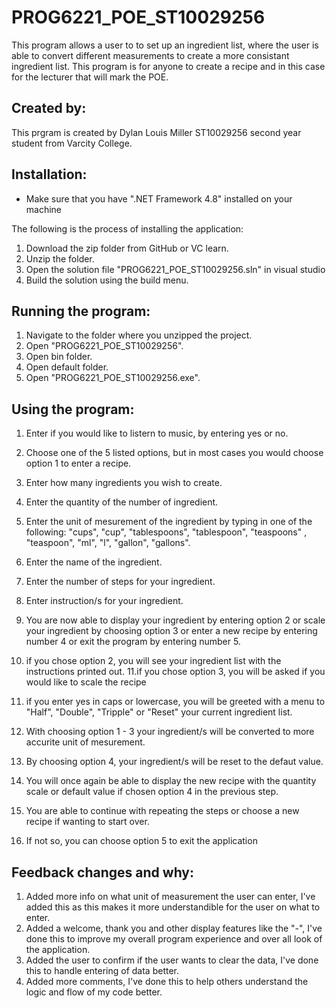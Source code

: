 # PROG6221_POE_ST10029256

This program allows a user to to set up an ingredient list, where the user is able to convert different
measurements to create a more consistant ingredient list. This program is for anyone to create a recipe
and in this case for the lecturer that will mark the POE.

## Created by:

This prgram is created by Dylan Louis Miller ST10029256 second year student from Varcity College.

## Installation:

* Make sure that you have ".NET Framework 4.8" installed on your machine

The following is the process of installing the application:

1. Download the zip folder from GitHub or VC learn.
2. Unzip the folder.
3. Open the solution file "PROG6221_POE_ST10029256.sln" in  visual studio
4. Build the solution using the build menu.

## Running the program:

1. Navigate to the folder where you unzipped the project.
2. Open "PROG6221_POE_ST10029256".
3. Open bin folder.
5. Open default folder.
6. Open "PROG6221_POE_ST10029256.exe".

## Using the program:

1. Enter if you would like to listern to music, by entering yes or no.
2. Choose one of the 5 listed options, but in most cases you would choose option 1 to enter a recipe.
3. Enter how many ingredients you wish to create.
4. Enter the quantity of the number of ingredient.
5. Enter the unit of mesurement of the ingredient by typing in one of the following:
"cups", "cup", "tablespoons", "tablespoon", "teaspoons" , "teaspoon", "ml", "l", "gallon", "gallons".

6. Enter the name of the ingredient.
7. Enter the number of steps for your ingredient.
8. Enter instruction/s for your ingredient.
9. You are now able to display your ingredient by entering option 2 or scale your ingredient by choosing option 3 or enter a new recipe by entering number 4 or exit the program by entering number 5.
10. if you chose option 2, you will see your ingredient list with the instructions printed out.
11.if you chose option 3, you will be asked if you would like to scale the recipe 
11. if you enter yes in caps or lowercase, you will be greeted with a menu to "Half", "Double", "Tripple" or "Reset" your current ingredient list.
12. With choosing option 1 - 3 your ingredient/s will be converted to more accurite unit of mesurement.
13. By choosing option 4, your ingredient/s will be reset to the defaut value.
14. You will once again be able to display the new recipe with the quantity scale or default value if chosen option 4 in the previous step.
15. You are able to continue with repeating the steps or choose a new recipe if wanting to start over.
16. If not so, you can choose option 5 to exit the application

## Feedback changes and why:

1. Added more info on what unit of measurement the user can enter, I've added this as this makes it more understandible for the user on what to enter.
2. Added a welcome, thank you and other display features like the "-", I've done this to improve my overall program experience and over all look of the application.
3. Added the user to confirm if the user wants to clear the data, I've done this to handle entering of data better.
4. Added more comments, I've done this to help others understand the logic and flow of my code better.
